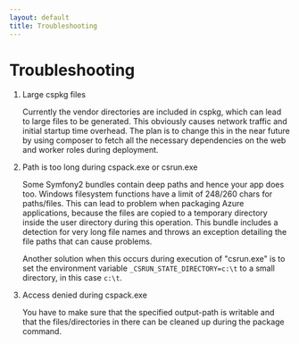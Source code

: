 ```yaml
---
layout: default
title: Troubleshooting
---
```


# Troubleshooting

1. Large cspkg files

    Currently the vendor directories are included in cspkg, which can lead to large files to be generated. This obviously causes network traffic and initial startup time overhead. The plan is to change this in the near future by using composer to fetch all the necessary dependencies on the web and worker roles during deployment.

2. Path is too long during cspack.exe or csrun.exe

    Some Symfony2 bundles contain deep paths and hence your app does too. Windows filesystem functions have a limit of 248/260 chars for paths/files. This can lead to problem when packaging Azure applications, because the files are copied to a temporary directory inside the user directory during this operation. This bundle includes a detection for very long file names and throws an exception detailing the file paths that can cause problems.

    Another solution when this occurs during execution of "csrun.exe" is to set the environment variable `_CSRUN_STATE_DIRECTORY=c:\t` to a small directory, in this case `c:\t`.

3. Access denied during cspack.exe

    You have to make sure that the specified output-path is writable and that the files/directories in there can be cleaned up during the package command.
